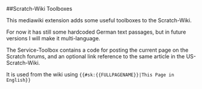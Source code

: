 ##Scratch-Wiki Toolboxes

This mediawiki extension adds some useful toolboxes to the Scratch-Wiki.

For now it has still some hardcoded German text passages, but in future versions I will make it multi-language.

The Service-Toolbox contains a code for posting the current page on the Scratch forums, and an optional link reference to the same article in the US-Scratch-Wiki.

It is used from the wiki using ``{{#sk:{{FULLPAGENAME}}|This Page in English}}``
